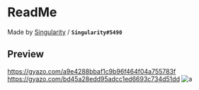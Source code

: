 # ReadMe
Made by [Singularity](https://v3rmillion.net/member.php?action=profile&uid=947830) / **`Singularity#5490`**

## Preview
https://gyazo.com/a9e4288bbaf1c9b96f464f04a755783f
https://gyazo.com/bd45a28edd95adcc1ed6693c734d51dd
![a](https://external-content.duckduckgo.com/iu/?u=https%3A%2F%2Fi.imgur.com%2FZLvNAqi.png)
